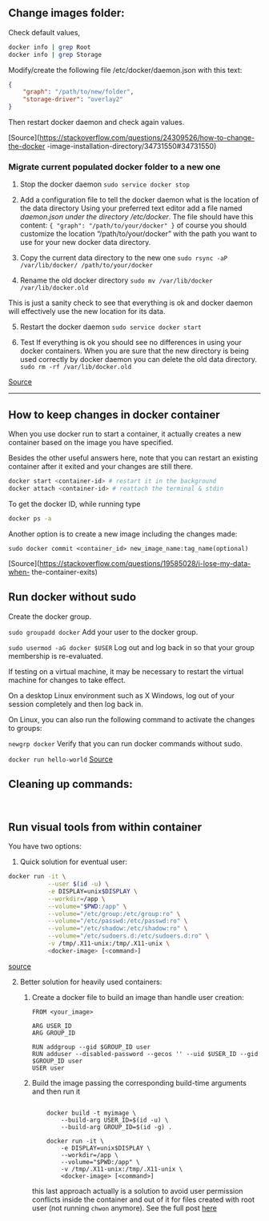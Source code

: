 ## Change images folder:

Check default values,

```bash
docker info | grep Root
docker info | grep Storage
```

Modify/create the following file /etc/docker/daemon.json with this text:

```json
{
    "graph": "/path/to/new/folder",
    "storage-driver": "overlay2"
}
```

Then restart docker daemon and check again values.

[Source](https://stackoverflow.com/questions/24309526/how-to-change-the-docker
        -image-installation-directory/34731550#34731550)


### Migrate current populated docker folder to a new one

1. Stop the docker daemon
`sudo service docker stop`
2. Add a configuration file to tell the docker daemon what is the location of the data directory
Using your preferred text editor add a file named *daemon.json under the directory /etc/docker*. The file should have this content:
`{
   "graph": "/path/to/your/docker"
}`
of course you should customize the location “/path/to/your/docker” with the path you want to use for your new docker data directory.

3. Copy the current data directory to the new one
`sudo rsync -aP /var/lib/docker/ /path/to/your/docker`

4. Rename the old docker directory
`sudo mv /var/lib/docker /var/lib/docker.old`

This is just a sanity check to see that everything is ok and docker daemon will effectively use the new location for its data.

5. Restart the docker daemon
`sudo service docker start`

6. Test
If everything is ok you should see no differences in using your docker containers. When you are sure that the new directory is being used correctly by docker daemon you can delete the old data directory.
`sudo rm -rf /var/lib/docker.old`

[Source](https://www.guguweb.com/2019/02/07/how-to-move-docker-data-directory-to-another-location-on-ubuntu/)


-----

## How to keep changes in docker container

When you use docker run to start a container, it actually creates a new
container based on the image you have specified.

Besides the other useful answers here, note that you can restart an existing
container after it exited and your changes are still there.

```bash
docker start <container-id> # restart it in the background
docker attach <container-id> # reattach the terminal & stdin
```

To get the docker ID, while running type

```bash
docker ps -a

```

Another option is to create a new image including the changes made:

```
sudo docker commit <container_id> new_image_name:tag_name(optional)
```

[Source](https://stackoverflow.com/questions/19585028/i-lose-my-data-when-
the-container-exits)

## Run docker without sudo

Create the docker group.

`sudo groupadd docker`
Add your user to the docker group.

`sudo usermod -aG docker $USER`
Log out and log back in so that your group membership is re-evaluated.

If testing on a virtual machine, it may be necessary to restart the virtual machine for changes to take effect.

On a desktop Linux environment such as X Windows, log out of your session completely and then log back in.

On Linux, you can also run the following command to activate the changes to groups:

`newgrp docker`
Verify that you can run docker commands without sudo.

`docker run hello-world`
[Source](https://docs.docker.com/install/linux/linux-postinstall/)


## Cleaning up commands:

``
``

## Run visual tools from within container

You have two options:
1) Quick solution for eventual user:

```bash
docker run -it \
           --user $(id -u) \
           -e DISPLAY=unix$DISPLAY \
           --workdir=/app \
           --volume="$PWD:/app" \
           --volume="/etc/group:/etc/group:ro" \
           --volume="/etc/passwd:/etc/passwd:ro" \
           --volume="/etc/shadow:/etc/shadow:ro" \
           --volume="/etc/sudoers.d:/etc/sudoers.d:ro" \
           -v /tmp/.X11-unix:/tmp/.X11-unix \
           <docker-image> [<command>]

```

[source](https://github.com/tzutalin/labelImg)

2) Better solution for heavily used containers:

    1) Create a docker file to build an image than handle user creation:

        ```docker
        FROM <your_image>

        ARG USER_ID
        ARG GROUP_ID

        RUN addgroup --gid $GROUP_ID user
        RUN adduser --disabled-password --gecos '' --uid $USER_ID --gid $GROUP_ID user
        USER user
        ```
    2) Build the image passing the corresponding build-time arguments and then
    run it

        ```docker

            docker build -t myimage \
                --build-arg USER_ID=$(id -u) \
                --build-arg GROUP_ID=$(id -g) .

            docker run -it \
                -e DISPLAY=unix$DISPLAY \
                --workdir=/app \
                --volume="$PWD:/app" \
                -v /tmp/.X11-unix:/tmp/.X11-unix \
                <docker-image> [<command>]

        ```

        this last approach actually is a solution to avoid user permission
        conflicts inside the container and out of it for files created with root user
        (not running `chwon` anymore). See the full post [here](https://vsupalov.com/docker-shared-permissions/)
